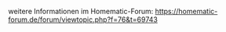 weitere Informationen im Homematic-Forum:
https://homematic-forum.de/forum/viewtopic.php?f=76&t=69743
